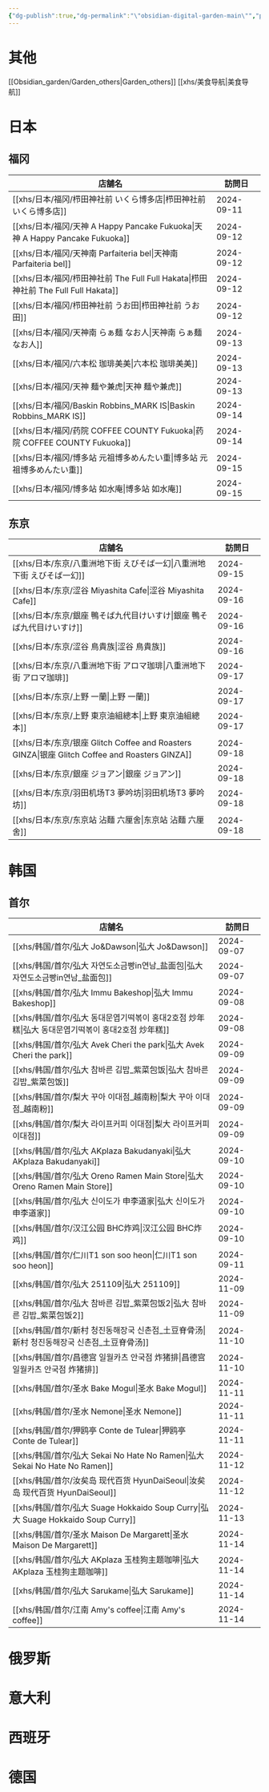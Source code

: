 ```yaml
---
{"dg-publish":true,"dg-permalink":"\"obsidian-digital-garden-main\"","permalink":"/\"obsidian-digital-garden-main\"/","tags":["garden","homepage","gardenEntry","gardenEntry","gardenEntry"],"updated":"2025-04-14T19:50:21.181+08:00"}
---
```



# 其他
[[Obsidian_garden/Garden_others\|Garden_others]]
[[xhs/美食导航\|美食导航]]

# 日本
## 福冈
| 店舗名                              | 訪問日     |
| ----------------------------------- | ---------- |
| [[xhs/日本/福冈/栉田神社前 いくら博多店\|栉田神社前 いくら博多店]]         | 2024-09-11 |
| [[xhs/日本/福冈/天神 A Happy Pancake Fukuoka\|天神 A Happy Pancake Fukuoka]]    | 2024-09-12 |
| [[xhs/日本/福冈/天神南 Parfaiteria bel\|天神南 Parfaiteria bel]]          | 2024-09-12 |
| [[xhs/日本/福冈/栉田神社前 The Full Full Hakata\|栉田神社前 The Full Full Hakata]] | 2024-09-12 |
| [[xhs/日本/福冈/栉田神社前 うお田\|栉田神社前 うお田]]               | 2024-09-12 |
| [[xhs/日本/福冈/天神南 らぁ麺 なお人\|天神南 らぁ麺 なお人]]            | 2024-09-13 |
| [[xhs/日本/福冈/六本松 珈琲美美\|六本松 珈琲美美]]                 | 2024-09-13 |
| [[xhs/日本/福冈/天神 麺や兼虎\|天神 麺や兼虎]]                   | 2024-09-13 |
| [[xhs/日本/福冈/Baskin Robbins_MARK IS\|Baskin Robbins_MARK IS]]          | 2024-09-14 |
| [[xhs/日本/福冈/药院 COFFEE COUNTY Fukuoka\|药院 COFFEE COUNTY Fukuoka]]      | 2024-09-14 |
| [[xhs/日本/福冈/博多站 元祖博多めんたい重\|博多站 元祖博多めんたい重]]       | 2024-09-15 |
| [[xhs/日本/福冈/博多站 如水庵\|博多站 如水庵]]                   | 2024-09-15 |

## 东京
| 店舗名                                    | 訪問日     |
| ----------------------------------------- | ---------- |
| [[xhs/日本/东京/八重洲地下街 えびそば一幻\|八重洲地下街 えびそば一幻]]             | 2024-09-15 |
| [[xhs/日本/东京/涩谷 Miyashita Cafe\|涩谷 Miyashita Cafe]]                   | 2024-09-16 |
| [[xhs/日本/东京/銀座 鴨そば九代目けいすけ\|銀座 鴨そば九代目けいすけ]]             | 2024-09-16 |
| [[xhs/日本/东京/涩谷 鳥貴族\|涩谷 鳥貴族]]                           | 2024-09-16 |
| [[xhs/日本/东京/八重洲地下街 アロマ珈琲\|八重洲地下街 アロマ珈琲]]               | 2024-09-17 |
| [[xhs/日本/东京/上野 一蘭\|上野 一蘭]]                             | 2024-09-17 |
| [[xhs/日本/东京/上野 東京油組總本\|上野 東京油組總本]]                     | 2024-09-17 |
| [[xhs/日本/东京/银座 Glitch Coffee and Roasters GINZA\|银座 Glitch Coffee and Roasters GINZA]] | 2024-09-18 |
| [[xhs/日本/东京/銀座 ジョアン\|銀座 ジョアン]]                         | 2024-09-18 |
| [[xhs/日本/东京/羽田机场T3 夢吟坊\|羽田机场T3 夢吟坊]]                     | 2024-09-18 |
| [[xhs/日本/东京/东京站 沾麵 六厘舍\|东京站 沾麵 六厘舍]]                    | 2024-09-18 |

# 韩国
## 首尔
| 店舗名                                   | 訪問日     |
| ------------------------------------------ | ---------- |
| [[xhs/韩国/首尔/弘大 Jo&Dawson\|弘大 Jo&Dawson]]                         | 2024-09-07 |
| [[xhs/韩国/首尔/弘大 자연도소금빵in연남_盐面包\|弘大 자연도소금빵in연남_盐面包]]         | 2024-09-07 |
| [[xhs/韩国/首尔/弘大 Immu Bakeshop\|弘大 Immu Bakeshop]]                     | 2024-09-08 |
| [[xhs/韩国/首尔/弘大 동대문엽기떡볶이 홍대2호점 炒年糕\|弘大 동대문엽기떡볶이 홍대2호점 炒年糕]] | 2024-09-08 |
| [[xhs/韩国/首尔/弘大 Avek Cheri the park\|弘大 Avek Cheri the park]]               | 2024-09-09 |
| [[xhs/韩国/首尔/弘大 참바른 김밥_紫菜包饭\|弘大 참바른 김밥_紫菜包饭]]              | 2024-09-09 |
| [[xhs/韩国/首尔/梨大 꾸아 이대점_越南粉\|梨大 꾸아 이대점_越南粉]]                | 2024-09-09 |
| [[xhs/韩国/首尔/梨大 라이프커피 이대점\|梨大 라이프커피 이대점]]                 | 2024-09-09 |
| [[xhs/韩国/首尔/弘大 AKplaza Bakudanyaki\|弘大 AKplaza Bakudanyaki]]               | 2024-09-10 |
| [[xhs/韩国/首尔/弘大 Oreno Ramen Main Store\|弘大 Oreno Ramen Main Store]]            | 2024-09-10 |
| [[xhs/韩国/首尔/弘大 신이도가 申李道家\|弘大 신이도가 申李道家]]                 | 2024-09-10 |
| [[xhs/韩国/首尔/汉江公园 BHC炸鸡\|汉江公园 BHC炸鸡]]                           | 2024-09-10 |
| [[xhs/韩国/首尔/仁川T1 son soo heon\|仁川T1 son soo heon]]                    | 2024-09-11 |
| [[xhs/韩国/首尔/弘大 251109\|弘大 251109]]                            | 2024-11-09 |
| [[xhs/韩国/首尔/弘大 참바른 김밥_紫菜包饭2\|弘大 참바른 김밥_紫菜包饭2]]             | 2024-11-09 |
| [[xhs/韩国/首尔/新村 청진동해장국 신촌점_土豆脊骨汤\|新村 청진동해장국 신촌점_土豆脊骨汤]]    | 2024-11-10 |
| [[xhs/韩国/首尔/昌德宫 일월카츠 안국점 炸猪排\|昌德宫 일월카츠 안국점 炸猪排]]          | 2024-11-10 |
| [[xhs/韩国/首尔/圣水 Bake Mogul\|圣水 Bake Mogul]]                        | 2024-11-11 |
| [[xhs/韩国/首尔/圣水 Nemone\|圣水 Nemone]]                            | 2024-11-11 |
| [[xhs/韩国/首尔/狎鸥亭 Conte de Tulear\|狎鸥亭 Conte de Tulear]]                 | 2024-11-11 |
| [[xhs/韩国/首尔/弘大 Sekai No Hate No Ramen\|弘大 Sekai No Hate No Ramen]]            | 2024-11-12 |
| [[xhs/韩国/首尔/汝矣岛 现代百货 HyunDaiSeoul\|汝矣岛 现代百货 HyunDaiSeoul]]                             | 2024-11-12 |
| [[xhs/韩国/首尔/弘大 Suage Hokkaido Soup Curry\|弘大 Suage Hokkaido Soup Curry]]         | 2024-11-13 |
| [[xhs/韩国/首尔/圣水 Maison De Margarett\|圣水 Maison De Margarett]]               | 2024-11-14 |
| [[xhs/韩国/首尔/弘大 AKplaza 玉桂狗主题咖啡\|弘大 AKplaza 玉桂狗主题咖啡]]                 | 2024-11-14 |
| [[xhs/韩国/首尔/弘大 Sarukame\|弘大 Sarukame]]                          | 2024-11-14 |
| [[xhs/韩国/首尔/江南 Amy's coffee\|江南 Amy's coffee]]                      | 2024-11-14 |

# 俄罗斯

# 意大利

# 西班牙

# 德国
